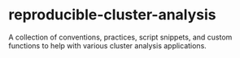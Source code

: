 # reproducible-cluster-analysis
A collection of conventions, practices, script snippets, and custom functions to help with various cluster analysis applications.

